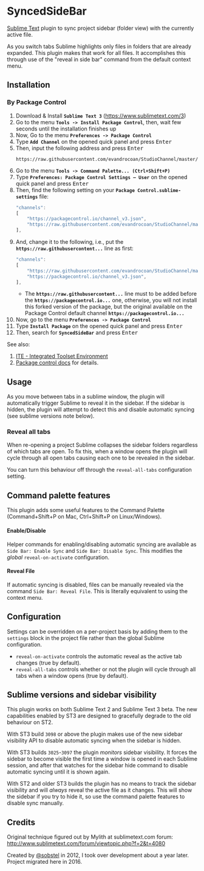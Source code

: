 SyncedSideBar
=============

[Sublime Text](http://www.sublimetext.com/) plugin to sync project sidebar
(folder view) with the currently active file.

As you switch tabs Sublime highlights only files in folders that are already expanded. This plugin makes that work for all files. It accomplishes this through use of the "reveal in side bar" command from the default context menu.


## Installation

### By Package Control

1. Download & Install **`Sublime Text 3`** (https://www.sublimetext.com/3)
1. Go to the menu **`Tools -> Install Package Control`**, then,
    wait few seconds until the installation finishes up
1. Now,
    Go to the menu **`Preferences -> Package Control`**
1. Type **`Add Channel`** on the opened quick panel and press <kbd>Enter</kbd>
1. Then,
    input the following address and press <kbd>Enter</kbd>
    ```
    https://raw.githubusercontent.com/evandrocoan/StudioChannel/master/channel.json
    ```
1. Go to the menu **`Tools -> Command Palette...
    (Ctrl+Shift+P)`**
1. Type **`Preferences:
    Package Control Settings – User`** on the opened quick panel and press <kbd>Enter</kbd>
1. Then,
    find the following setting on your **`Package Control.sublime-settings`** file:
    ```js
    "channels":
    [
        "https://packagecontrol.io/channel_v3.json",
        "https://raw.githubusercontent.com/evandrocoan/StudioChannel/master/channel.json",
    ],
    ```
1. And,
    change it to the following, i.e.,
    put the **`https://raw.githubusercontent...`** line as first:
    ```js
    "channels":
    [
        "https://raw.githubusercontent.com/evandrocoan/StudioChannel/master/channel.json",
        "https://packagecontrol.io/channel_v3.json",
    ],
    ```
    * The **`https://raw.githubusercontent...`** line must to be added before the **`https://packagecontrol.io...`** one, otherwise,
      you will not install this forked version of the package,
      but the original available on the Package Control default channel **`https://packagecontrol.io...`**
1. Now,
    go to the menu **`Preferences -> Package Control`**
1. Type **`Install Package`** on the opened quick panel and press <kbd>Enter</kbd>
1. Then,
    search for **`SyncedSideBar`** and press <kbd>Enter</kbd>

See also:

1. [ITE - Integrated Toolset Environment](https://github.com/evandrocoan/ITE)
1. [Package control docs](https://packagecontrol.io/docs/usage) for details.


Usage
-----

As you move between tabs in a sublime window, the plugin will automatically trigger Sublime to reveal it in the sidebar. If the sidebar is hidden, the plugin will attempt to detect this and disable automatic syncing (see sublime versions note below).

### Reveal all tabs

When re-opening a project Sublime collapses the sidebar folders regardless of which tabs are open. To fix this, when a window opens the plugin will cycle through all open tabs causing each one to be revealed in the sidebar.

You can turn this behaviour off through the `reveal-all-tabs` configuration setting.

Command palette features
------------------------

This plugin adds some useful features to the Command Palette (Command+Shift+P on Mac, Ctrl+Shift+P on Linux/Windows).

#### Enable/Disable

Helper commands for enabling/disabling automatic syncing are available as `Side Bar: Enable Sync` and `Side Bar: Disable Sync`. This modifies the _global_ `reveal-on-activate` configuration.

#### Reveal File

If automatic syncing is disabled, files can be manually revealed via the command `Side Bar: Reveal File`. This is literally equivalent to using the context menu.

Configuration
-------------

Settings can be overridden on a per-project basis by adding them to the `settings` block in the project file rather than the global Sublime configuration.

* `reveal-on-activate` controls the automatic reveal as the active tab changes (true by default).
* `reveal-all-tabs` controls whether or not the plugin will cycle through all tabs when a window opens (true by default).


Sublime versions and sidebar visibility
---------------------------------------

This plugin works on both Sublime Text 2 and Sublime Text 3 beta. The new capabilities enabled by ST3 are designed to gracefully degrade to the old behaviour on ST2.

With ST3 build `3098` or above the plugin makes use of the new sidebar visibility API to disable automatic syncing when the sidebar is hidden.

With ST3 builds `3025`-`3097` the plugin _monitors_ sidebar visibility. It forces the sidebar to become visible the first time a window is opened in each Sublime session, and after that watches for the sidebar hide command to disable automatic syncing until it is shown again.

With ST2 and older ST3 builds the plugin has no means to track the sidebar visibility and will _always_ reveal the active file as it changes. This will show the sidebar if you try to hide it, so use the command palette features to disable sync manually.

Credits
-------

Original technique figured out by Mylith at sublimetext.com forum:
http://www.sublimetext.com/forum/viewtopic.php?f=2&t=4080

Created by [@sobstel](https://github.com/sobstel) in 2012, I took over development about a year later. Project migrated here in 2016.
